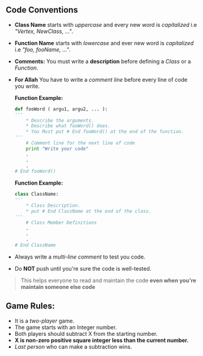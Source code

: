 ##  Code Conventions

* **Class Name** starts with *uppercase* and every new word is *capitalized*
  i.e *"Vertex, NewClass, ..."*.
* **Function Name** starts with *lowercase* and ever new word is *capitalized*
  i.e *"foo, fooName, ..."*.
* **Comments:** You must write a **description** before defining a *Class* or
  a *Function*.
* **For Allah** You have to write a *comment line* before every line of code
  you write.
  
    **Function Example:**
    ```python
    def fooWord ( argu1, argu2, ... ):
    '''
        * Describe the arguments.
        * Describe what fooWord() does.
        * You Must put # End fooWord() at the end of the function.
    '''
        # Comment line for the next line of code
        print "Write your code"
        .
        .
        .
    # End fooWord() 
    ```
    
    **Function Example:**
    ```python
    class ClassName:
    '''
        * Class Description.
        * put # End ClassName at the end of the class.
    '''
        # Class Member Definitions
        .
        .
        .
    # End ClassName
    ```
* Always write a *multi-line comment* to test you code.
* Do **NOT** push until you're sure the code is well-tested.
> This helps everyone to read and maintain the code **even when you're maintain
> someone else code**

## Game Rules:
* It is a *two-player* game.
* The game starts with an Integer number.
* Both players should subtract X from the starting number.
* **X is non-zero positive square integer less than the current number.**
* *Last person* who can make a subtraction wins.
